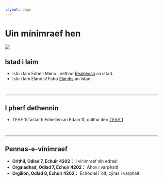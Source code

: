 ```yaml
---
layout: page
---
```


# Uin mínimraef hen

<img src="https://kinnuch.github.io/Lothlorien.png">

## Istad i laim

- Isto i lam Edhel! Meno i nethad [Realelvish](https://academy.realelvish.net) an istad.
- Isto i lam Elandis! Fabo [Elandis](https://kinnuch.github.io/laim/elandis) an istad.

<br>

---

## I pherf dethennin

- TEAE 1(Tastaith Edhellen an Edain 1), cúltho den [TEAE 1](https://kinnuch.github.io/file/TEAE1.pdf)

<br>

---

## Pennas-e-vínimraef

- **Orithil, Odlad 7, Echuir 4202：** I vínimraef nîn edras!
- **Orgaladhad, Odlad 7, Echuir 4202：** Ahov i varphalt!
- **Orgilion, Odlad 8, Echuir 4202：** Echódiel i ’olf, cýras i varphalt.
